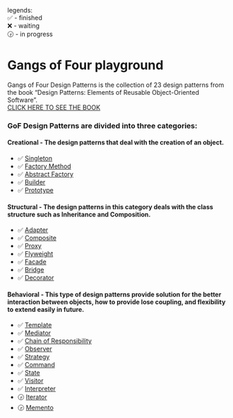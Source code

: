 legends:  
✅ - finished  
❌ - waiting  
🕞 - in progress  


# Gangs of Four playground
Gangs of Four Design Patterns is the collection of 23 design patterns from the book “Design Patterns: Elements of Reusable Object-Oriented Software”.  
[CLICK HERE TO SEE THE BOOK](https://www.amazon.com/Design-Patterns-Elements-Reusable-Object-Oriented/dp/0201633612)


### GoF Design Patterns are divided into three categories:
#### Creational - The design patterns that deal with the creation of an object.
* ✅ [Singleton](src/main/java/com/andeerlb/gof/singleton/README.md)
* ✅ [Factory Method](src/main/java/com/andeerlb/gof/factory/README.md)
* ✅ [Abstract Factory](src/main/java/com/andeerlb/gof/abstractfactory/README.md)
* ✅ [Builder](src/main/java/com/andeerlb/gof/builder/README.md)
* ✅ [Prototype](src/main/java/com/andeerlb/gof/prototype/README.md)

#### Structural - The design patterns in this category deals with the class structure such as Inheritance and Composition.
* ✅ [Adapter](src/main/java/com/andeerlb/gof/adapter/README.md)
* ✅ [Composite](src/main/java/com/andeerlb/gof/composite/README.md)
* ✅ [Proxy](src/main/java/com/andeerlb/gof/proxy/README.md)
* ✅ [Flyweight](src/main/java/com/andeerlb/gof/flyweight/README.md)
* ✅ [Facade](src/main/java/com/andeerlb/gof/facade/README.md)
* ✅ [Bridge](src/main/java/com/andeerlb/gof/bridge/README.md)
* ✅ [Decorator](src/main/java/com/andeerlb/gof/decorator/README.md)

#### Behavioral - This type of design patterns provide solution for the better interaction between objects, how to provide lose coupling, and flexibility to extend easily in future.
* ✅ [Template](src/main/java/com/andeerlb/gof/template/README.md)
* ✅ [Mediator](src/main/java/com/andeerlb/gof/mediator/README.md)
* ✅ [Chain of Responsibility](src/main/java/com/andeerlb/gof/chain/README.md)
* ✅ [Observer](src/main/java/com/andeerlb/gof/observer/README.md)
* ✅ [Strategy](src/main/java/com/andeerlb/gof/strategy/README.md)
* ✅ [Command](src/main/java/com/andeerlb/gof/command/README.md)
* ✅ [State](src/main/java/com/andeerlb/gof/state/README.md)
* ✅ [Visitor](src/main/java/com/andeerlb/gof/visitor/README.md)
* ✅ [Interpreter](src/main/java/com/andeerlb/gof/interpreter/README.md)
* 🕞 [Iterator](src/main/java/com/andeerlb/gof/iterator/README.md)
* 🕞 [Memento](src/main/java/com/andeerlb/gof/memento/README.md)
